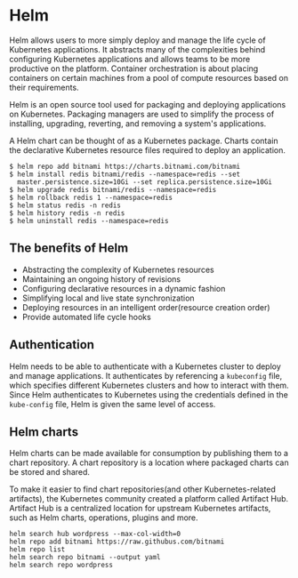 # Helm

Helm allows users to more simply deploy and manage the life cycle of Kubernetes
applications. It abstracts many of the complexities behind configuring
Kubernetes applications and allows teams to be more productive on the platform.
Container orchestration is about placing containers on certain machines from a
pool of compute resources based on their requirements.

Helm is an open source tool used for packaging and deploying applications on
Kubernetes. Packaging managers are used to simplify the process of installing,
upgrading, reverting, and removing a system's applications.

A Helm chart can be thought of as a Kubernetes package. Charts contain the
declarative Kubernetes resource files required to deploy an application.

```shell
$ helm repo add bitnami https://charts.bitnami.com/bitnami
$ helm install redis bitnami/redis --namespace=redis --set
  master.persistence.size=10Gi --set replica.persistence.size=10Gi
$ helm upgrade redis bitnami/redis --namespace=redis
$ helm rollback redis 1 --namespace=redis
$ helm status redis -n redis
$ helm history redis -n redis
$ helm uninstall redis --namespace=redis
```

## The benefits of Helm

* Abstracting the complexity of Kubernetes resources
* Maintaining an ongoing history of revisions
* Configuring declarative resources in a dynamic fashion
* Simplifying local and live state synchronization
* Deploying resources in an intelligent order(resource creation order)
* Provide automated life cycle hooks

## Authentication

Helm needs to be able to authenticate with a Kubernetes cluster to deploy and
manage applications. It authenticates by referencing a `kubeconfig` file, which
specifies different Kubernetes clusters and how to interact with them. Since
Helm authenticates to Kubernetes using the credentials defined in the
`kube-config` file, Helm is given the same level of access.

## Helm charts

Helm charts can be made available for consumption by publishing them to a chart
repository. A chart repository is a location where packaged charts can be stored
and shared.

To make it easier to find chart repositories(and other Kubernetes-related
artifacts), the Kubernetes community created a platform called Artifact Hub.
Artifact Hub is a centralized location for upstream Kubernetes artifacts, such
as Helm charts, operations, plugins and more.

```shell
helm search hub wordpress --max-col-width=0
helm repo add bitnami https://raw.githubus.com/bitnami
helm repo list
helm search repo bitnami --output yaml
helm search repo wordpress
```

